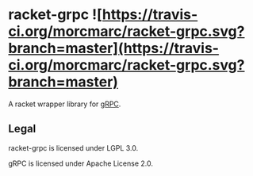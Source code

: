 # racket-grpc ![https://travis-ci.org/morcmarc/racket-grpc.svg?branch=master](https://travis-ci.org/morcmarc/racket-grpc.svg?branch=master)

A racket wrapper library for [gRPC](http://www.grpc.io/).

## Legal

racket-grpc is licensed under LGPL 3.0.

gRPC is licensed under Apache License 2.0.
